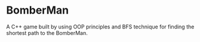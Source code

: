 # BomberMan
A C++ game built by using OOP principles and BFS technique for finding the shortest path to the BomberMan.
